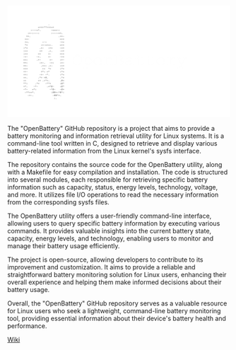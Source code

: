 ![Logo](Bannière.png)

The "OpenBattery" GitHub repository is a project that aims to provide a battery monitoring and information retrieval utility for Linux systems. It is a command-line tool written in C, designed to retrieve and display various battery-related information from the Linux kernel's sysfs interface.

The repository contains the source code for the OpenBattery utility, along with a Makefile for easy compilation and installation. The code is structured into several modules, each responsible for retrieving specific battery information such as capacity, status, energy levels, technology, voltage, and more. It utilizes file I/O operations to read the necessary information from the corresponding sysfs files.

The OpenBattery utility offers a user-friendly command-line interface, allowing users to query specific battery information by executing various commands. It provides valuable insights into the current battery state, capacity, energy levels, and technology, enabling users to monitor and manage their battery usage efficiently.

The project is open-source, allowing developers to contribute to its improvement and customization. It aims to provide a reliable and straightforward battery monitoring solution for Linux users, enhancing their overall experience and helping them make informed decisions about their battery usage.

Overall, the "OpenBattery" GitHub repository serves as a valuable resource for Linux users who seek a lightweight, command-line battery monitoring tool, providing essential information about their device's battery health and performance.

[Wiki](https://github.com/ToujoursTitou2/OpenBattery/wiki)
